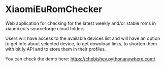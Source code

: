 # XiaomiEuRomChecker
Web application for checking for the latest weekly and/or stable roms in xiaomi.eu's sourceforge cloud folders.

Users will have access to the available devices list and will have an option to get info about selected device, 
to get download links, to shorten them with bit.ly API and to store them in their profiles.

You can check the demo here: https://chebishev.pythonanywhere.com/
